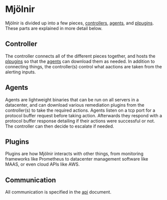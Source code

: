# Mjölnir

Mjölnir is divided up into a few pieces, [controllers](#controller), [agents](#agents), and [plpugins](plugins). These parts are explained in more detail below.

## Controller

The controller connects all of the different pieces together, and hosts the [plpugins](plugins) so that the [agents](#agents) can download them as needed. In addition to connecting things, the controller(s) control what aactions are taken from the alerting inputs.

## Agents

Agents are lightweight binaries that can be run on all servers in a datacenter, and can download various remediation plugins from the controller(s) to take the required actions.  Agents listen on a tcp port for a protocol buffer request before taking action.  Afterwards they respond with a protocol buffer response detailing if their actions were successful or not.  The controller can then decide to escalate if needed.  

## Plugins

Plugins are how Mjölnir interacts with other things, from monitoring frameworks like Prometheus to datacenter management software like MAAS, or even cloud APIs like AWS.

## Communication

All communication is specified in the [api] document. 

[api]: https://github.com/ChrisMacNaughton/Mjolnir/blob/master/api/protos/api.proto
